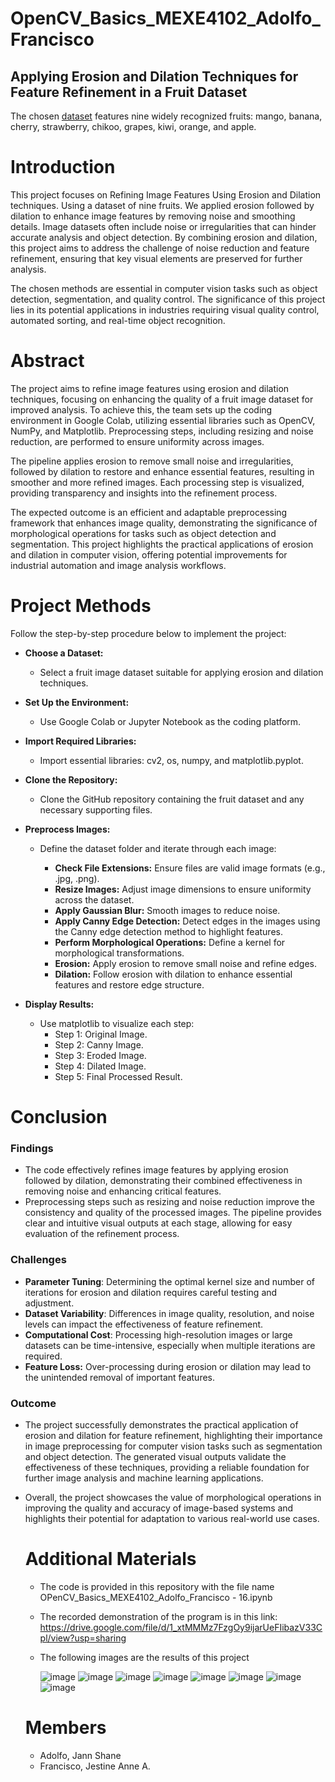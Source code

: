 # OpenCV_Basics_MEXE4102_Adolfo_Francisco

## Applying Erosion and Dilation Techniques for Feature Refinement in a Fruit Dataset
The chosen [dataset](https://www.kaggle.com/datasets/shreyapmaher/fruits-dataset-images) features nine widely recognized fruits: mango, banana, cherry, strawberry, chikoo, grapes, kiwi, orange, and apple.

# Introduction
  This project focuses on Refining Image Features Using Erosion and Dilation techniques. Using a dataset of nine fruits. We applied erosion followed by dilation to enhance image features by removing noise and smoothing details. Image datasets often include noise or irregularities that can hinder accurate analysis and object detection. By combining erosion and dilation, this project aims to address the challenge of noise reduction and feature refinement, ensuring that key visual elements are preserved for further analysis.

  The chosen methods are essential in computer vision tasks such as object detection, segmentation, and quality control. The significance of this project lies in its potential applications in industries requiring visual quality control, automated sorting, and real-time object recognition.

# Abstract

  The project aims to refine image features using erosion and dilation techniques, focusing on enhancing the quality of a fruit image dataset for improved analysis. To achieve this, the team sets up the coding environment in Google Colab, utilizing essential libraries such as OpenCV, NumPy, and Matplotlib. Preprocessing steps, including resizing and noise reduction, are performed to ensure uniformity across images.

The pipeline applies erosion to remove small noise and irregularities, followed by dilation to restore and enhance essential features, resulting in smoother and more refined images. Each processing step is visualized, providing transparency and insights into the refinement process.

 The expected outcome is an efficient and adaptable preprocessing framework that enhances image quality, demonstrating the significance of morphological operations for tasks such as object detection and segmentation. This project highlights the practical applications of erosion and dilation in computer vision, offering potential improvements for industrial automation and image analysis workflows.

 # Project Methods
   Follow the step-by-step procedure below to implement the project:

- **Choose a Dataset:**

    + Select a fruit image dataset suitable for applying erosion and dilation techniques.

- **Set Up the Environment:**

    + Use Google Colab or Jupyter Notebook as the coding platform.

- **Import Required Libraries:**

    + Import essential libraries: cv2, os, numpy, and matplotlib.pyplot.

- **Clone the Repository:**

    + Clone the GitHub repository containing the fruit dataset and any necessary supporting files.

- **Preprocess Images:**

    + Define the dataset folder and iterate through each image:

      * **Check File Extensions:** Ensure files are valid image formats (e.g., .jpg, .png).</li>
      * **Resize Images:** Adjust image dimensions to ensure uniformity across the dataset.
      * **Apply Gaussian Blur:** Smooth images to reduce noise.
      * **Apply Canny Edge Detection:** Detect edges in the images using the Canny edge detection method to highlight features.
      * **Perform Morphological Operations:** Define a kernel for morphological transformations.
      * **Erosion:** Apply erosion to remove small noise and refine edges.
      * **Dilation:** Follow erosion with dilation to enhance essential features and restore edge structure.

- **Display Results:**

    + Use matplotlib to visualize each step:
      * Step 1: Original Image.
      * Step 2: Canny Image.
      * Step 3: Eroded Image.
      * Step 4: Dilated Image.
      * Step 5: Final Processed Result.

 # Conclusion

 ### Findings
- The code effectively refines image features by applying erosion followed by dilation, demonstrating their combined effectiveness in removing noise and enhancing critical features.
- Preprocessing steps such as resizing and noise reduction improve the consistency and quality of the processed images.
The pipeline provides clear and intuitive visual outputs at each stage, allowing for easy evaluation of the refinement process.
### Challenges
- **Parameter Tuning**: Determining the optimal kernel size and number of iterations for erosion and dilation requires careful testing and adjustment.
- **Dataset Variability**: Differences in image quality, resolution, and noise levels can impact the effectiveness of feature refinement.
- **Computational Cost**: Processing high-resolution images or large datasets can be time-intensive, especially when multiple iterations are required.
- **Feature Loss:** Over-processing during erosion or dilation may lead to the unintended removal of important features.
### Outcome
- The project successfully demonstrates the practical application of erosion and dilation for feature refinement, highlighting their importance in image preprocessing for computer vision tasks such as segmentation and object detection. The generated visual outputs validate the effectiveness of these techniques, providing a reliable foundation for further image analysis and machine learning applications.

- Overall, the project showcases the value of morphological operations in improving the quality and accuracy of image-based systems and highlights their potential for adaptation to various real-world use cases.

  # Additional Materials

    - The code is provided in this repository with the file name OPenCV_Basics_MEXE4102_Adolfo_Francisco - 16.ipynb
    - The recorded demonstration of the program is in this link: https://drive.google.com/file/d/1_xtMMMz7FzgOy9ijarUeFIibazV33Cpl/view?usp=sharing
    - The following images are the results of this project

      ![image](https://github.com/user-attachments/assets/c5a4b5f8-1dd4-448b-bd31-dcc571e2d9a5)
      ![image](https://github.com/user-attachments/assets/14b41f8d-9674-422a-b86a-6c3909583d65)
      ![image](https://github.com/user-attachments/assets/2510ccbb-c0b3-444c-b943-7158b4cba2b3)
      ![image](https://github.com/user-attachments/assets/041432d6-b641-4240-9de0-fc3872a6bd58)
      ![image](https://github.com/user-attachments/assets/b724da0b-99e5-4b9e-a8b3-21f4152d8000)
      ![image](https://github.com/user-attachments/assets/e24f904b-4686-43a2-bcaf-0e51c759b588)
      ![image](https://github.com/user-attachments/assets/7571ffea-16ed-484a-9e01-2dd5b9280acc)
      ![image](https://github.com/user-attachments/assets/83e8419c-8193-495d-b791-452ba66db323)


  # Members
   - Adolfo, Jann Shane
   - Francisco, Jestine Anne A.















